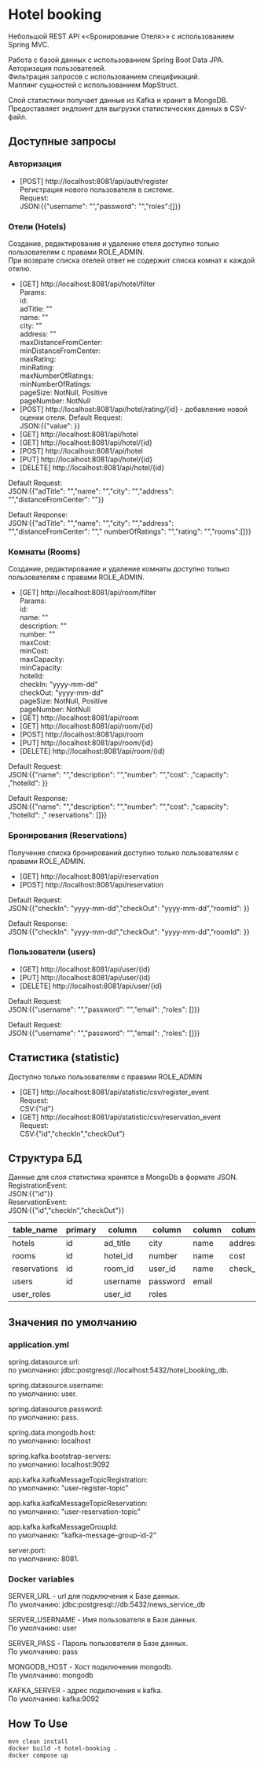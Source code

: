 # Hotel booking

Небольшой REST API «<Бронирование Отеля>» с использованием Spring MVC.

Работа с базой данных с использованием Spring Boot Data JPA. Авторизация пользователей.<br>
Фильтрация запросов с использованием спецификаций.<br>
Маппинг сущностей с использованием MapStruct.<br>

Слой статистики получает данные из Kafka и хранит в MongoDB.<br>
Предоставляет эндпоинт для выгрузки статистических данных в CSV-файл.

## Доступные запросы

### Авторизация

* [POST] http://localhost:8081/api/auth/register <br>
  Регистрация нового пользователя в системе.<br>
  Request:<br>JSON:{{"username": "","password": "","roles":[]}}

### Отели (Hotels)

Создание, редактирование и удаление отеля доступно только пользователям с правами ROLE_ADMIN.<br>
При возврате списка отелей ответ не содержит списка комнат к каждой отелю.

* [GET] http://localhost:8081/api/hotel/filter <br>
  Params:<br>
  id: <br>
  adTitle: ""<br>
  name: ""<br>
  city: ""<br>
  address: ""<br>
  maxDistanceFromCenter: <br>
  minDistanceFromCenter: <br>
  maxRating: <br>
  minRating: <br>
  maxNumberOfRatings: <br>
  minNumberOfRatings: <br>
  pageSize: NotNull, Positive<br>
  pageNumber: NotNull
* [POST] http://localhost:8081/api/hotel/rating/{id} - добавление новой оценки отеля.
  Default Request:<br>JSON:{{"value": }}
* [GET] http://localhost:8081/api/hotel
* [GET] http://localhost:8081/api/hotel/{id}
* [POST] http://localhost:8081/api/hotel
* [PUT] http://localhost:8081/api/hotel/{id}
* [DELETE] http://localhost:8081/api/hotel/{id}

Default Request:<br>JSON:{{"adTitle": "","name": "","city": "","address": "","distanceFromCenter": ""}}

Default Response:<br>JSON:{{"adTitle": "","name": "","city": "","address": "","distanceFromCenter": "","
numberOfRatings": "","rating": "","rooms":[]}}

### Комнаты (Rooms)

Создание, редактирование и удаление комнаты доступно только пользователям с правами ROLE_ADMIN.<br>

* [GET] http://localhost:8081/api/room/filter <br>
  Params:<br>
  id: <br>
  name: ""<br>
  description: ""<br>
  number: ""<br>
  maxCost: <br>
  minCost: <br>
  maxCapacity: <br>
  minCapacity: <br>
  hotelId: <br>
  checkIn: "yyyy-mm-dd"<br>
  checkOut: "yyyy-mm-dd"<br>
  pageSize: NotNull, Positive<br>
  pageNumber: NotNull
* [GET] http://localhost:8081/api/room
* [GET] http://localhost:8081/api/room/{id}
* [POST] http://localhost:8081/api/room
* [PUT] http://localhost:8081/api/room/{id}
* [DELETE] http://localhost:8081/api/room/{id}

Default Request:<br>JSON:{{"name": "","description": "","number": "","cost": ,"capacity": ,"hotelId": }}

Default Response:<br>JSON:{{"name": "","description": "","number": "","cost": ,"capacity": ,"hotelId": ,"
reservations": []}}

### Бронирования (Reservations)

Получение списка бронирований доступно только пользователям с правами ROLE_ADMIN.

* [GET] http://localhost:8081/api/reservation
* [POST] http://localhost:8081/api/reservation

Default Request:<br>JSON:{{"checkIn": "yyyy-mm-dd","checkOut": "yyyy-mm-dd","roomId": }}

Default Response:<br>JSON:{{"checkIn": "yyyy-mm-dd","checkOut": "yyyy-mm-dd","roomId": }}

### Пользователи (users)

* [GET] http://localhost:8081/api/user/{id}
* [PUT] http://localhost:8081/api/user/{id}
* [DELETE] http://localhost:8081/api/user/{id}

Default Request:<br>JSON:{{"username": "","password": "","email": ,"roles": []}}

Default Request:<br>JSON:{{"username": "","password": "","email": ,"roles": []}}

## Статистика (statistic)

Доступно только пользователям с правами ROLE_ADMIN

* [GET] http://localhost:8081/api/statistic/csv/register_event <br>
  Request:<br>CSV:{"id"}
* [GET] http://localhost:8081/api/statistic/csv/reservation_event <br>
  Request:<br>CSV:{"id","checkIn","checkOut"}

## Структура БД

Данные для слоя статистика хранятся в MongoDb в формате JSON.<br>
RegistrationEvent:<br>JSON:{{"id"}}<br>
ReservationEvent:<br>JSON:{{"id","checkIn","checkOut"}}

| table_name   | primary | column   | column   | column | column   | column               | column   | column            |
|--------------|---------|----------|----------|--------|----------|----------------------|----------|-------------------|
| hotels       | id      | ad_title | city     | name   | address  | distance_from_center | rating   | number_of_ratings |
| rooms        | id      | hotel_id | number   | name   | cost     | description          | capacity |
| reservations | id      | room_id  | user_id  | name   | check_in | check_out            |
| users        | id      | username | password | email  |
| user_roles   |         | user_id  | roles    |

## Значения по умолчанию

### application.yml

spring.datasource.url:<br> по умолчанию: jdbc:postgresql://localhost:5432/hotel_booking_db.

spring.datasource.username:<br> по умолчанию: user.

spring.datasource.password:<br> по умолчанию: pass.

spring.data.mongodb.host:<br> по умолчанию: localhost

spring.kafka.bootstrap-servers:<br> по умолчанию: localhost:9092

app.kafka.kafkaMessageTopicRegistration:<br> по умолчанию: "user-register-topic"

app.kafka.kafkaMessageTopicReservation:<br> по умолчанию: "user-reservation-topic"

app.kafka.kafkaMessageGroupId:<br> по умолчанию: "kafka-message-group-id-2"

server.port:<br> по умолчанию: 8081.

### Docker variables

SERVER_URL - url для подключения к Базе данных.<br>
По умолчанию: jdbc:postgresql://db:5432/news_service_db

SERVER_USERNAME - Имя пользователя в Базе данных.<br>
По умолчанию: user

SERVER_PASS - Пароль пользователя в Базе данных.<br>
По умолчанию: pass

MONGODB_HOST - Хост подключения mongodb.<br>
По умолчанию: mongodb

KAFKA_SERVER - адрес подключения к kafka.<br>
По умолчанию: kafka:9092

## How To Use

```
mvn clean install
docker build -t hotel-booking .
docker compose up
```
